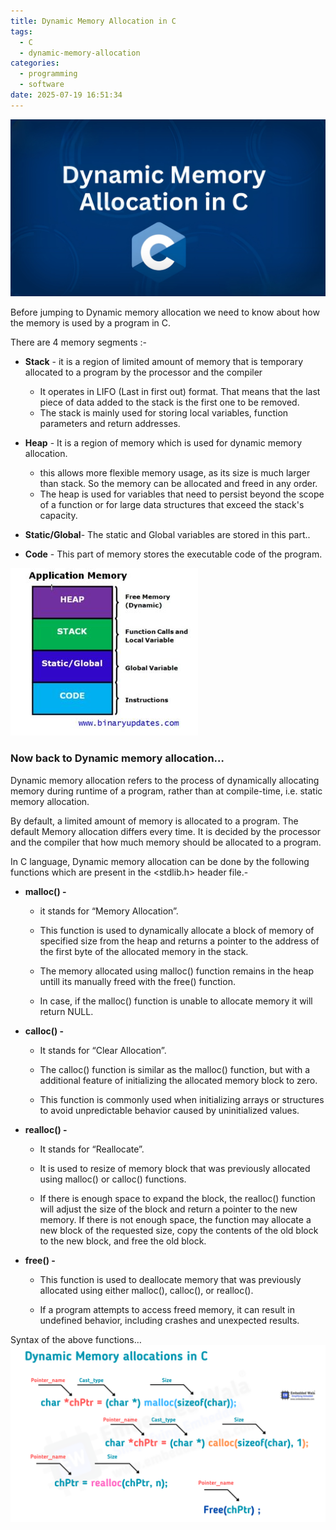 ```yaml
---
title: Dynamic Memory Allocation in C
tags:
  - C
  - dynamic-memory-allocation
categories:
  - programming
  - software
date: 2025-07-19 16:51:34
---
```



![cover pic](../images/dynamic-memory-allocation-in-c/coverpage.jpeg)

Before jumping to Dynamic memory allocation we need to know about how the memory is used by a program in C.

There are 4 memory segments :-
- **Stack** - it is a region of limited amount of memory that is temporary allocated to a program by the processor and the compiler
    + It operates in LIFO (Last in first out) format. That means that the last piece of data added to the stack is the first one to be removed.
    + The stack is mainly used for storing local variables, function parameters and return addresses.

- **Heap** - It is a region of memory which is used for dynamic memory allocation.
    + this allows more flexible memory usage, as its size is much larger than stack. So the memory can be allocated and freed in any order.
    + The heap is used for variables that need to persist beyond the scope of a function or for large data structures that exceed the stack's capacity.

- **Static/Global**- The static and Global variables are stored in this part..

- **Code** - This part of memory stores the executable code of the program.


![Application memory](../images/dynamic-memory-allocation-in-c/image2.jpeg)

### Now back to Dynamic memory allocation…

Dynamic memory allocation refers to the process of dynamically allocating memory during runtime of a program, rather than at compile-time, i.e. static memory allocation.

By default, a limited amount of memory is allocated to a program. The default Memory allocation differs every time. It is decided by the processor and the compiler that how much memory should be allocated to a program.

In C language, Dynamic memory allocation can be done by the following functions which are present in the <stdlib.h> header file.-


- **malloc() -**

    + it stands for “Memory Allocation”.

    + This function is used to dynamically allocate a block of memory of specified size from the heap and returns a pointer to the address of the first byte of the allocated memory in the stack.

    + The memory allocated using malloc() function remains in the heap untill its manually freed with the free() function.

    + In case, if the malloc() function is unable to allocate memory it will return NULL.



- **calloc() -** 

    + It stands for “Clear Allocation”.

    + The calloc() function is similar as the malloc() function, but with a additional feature of initializing the allocated memory block to zero.

    + This function is commonly used when initializing arrays or structures to avoid unpredictable behavior caused by uninitialized values.


- **realloc() -**

    + It stands for “Reallocate”.

    + It is used to resize of memory block that was previously allocated using malloc() or calloc() functions.

    + If there is enough space to expand the block, the realloc() function will adjust the size of the block and return a pointer to the new memory. If there is not enough space, the function may allocate a new block of the requested size, copy the contents of the old block to the new block, and free the old block.

- **free() -**

    + This function is used to deallocate memory that was previously allocated using either malloc(), calloc(), or realloc().

    + If a program attempts to access freed memory, it can result in undefined behavior, including crashes and unexpected results.

Syntax of the above functions…
![functions syntax](../images/dynamic-memory-allocation-in-c/image.png)